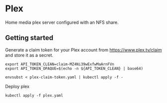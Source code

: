 Plex 
====

Home media plex server configured with an NFS share.

## Getting started

Generate a claim token for your Plex account from https://www.plex.tv/claim and store it as a secret.

```
export API_TOKEN_CLEAN=claim-MZ4Ni39wExfwMaArnFVn
export API_TOKEN_OPAQUE=$(echo -n ${API_TOKEN_CLEAN} | base64)

envsubst < plex-claim-token.yaml | kubectl apply -f -
```

Deploy plex
```
kubectl apply -f plex.yaml
```
